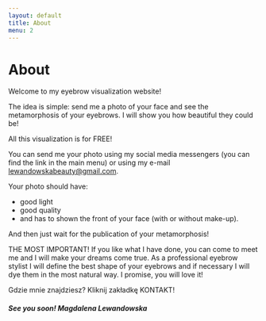 ```yaml
---
layout: default
title: About
menu: 2
---
```


# About

Welcome to my eyebrow visualization website!

The idea is simple: send me a photo of your face and see the metamorphosis of your eyebrows. I will show you how beautiful they could be!

All this visualization is for FREE!

You can send me your photo using my social media messengers (you can find the link in the main menu) or using my e-mail lewandowskabeauty@gmail.com.

Your photo should have:
* good light
* good quality
* and has to shown the front of your face (with or without make-up).

And then just wait for the publication of your metamorphosis!

THE MOST IMPORTANT! If you like what I have done, you can come to meet me and I will make your dreams come true. As a professional eyebrow stylist I will define the best shape of your eyebrows and if necessary I will dye them in the most natural way. I promise, you will love it!

Gdzie mnie znajdziesz? 
Kliknij zakładkę KONTAKT!



##### See you soon! Magdalena Lewandowska 

